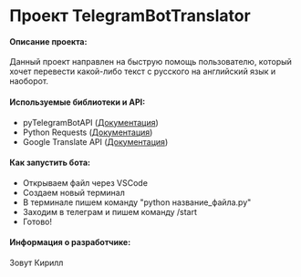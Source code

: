# **Проект TelegramBotTranslator**

#### **Описание проекта:**
  Данный проект направлен на быструю помощь пользователю,
  который хочет перевести какой-либо текст с русского на 
  английский язык и наоборот.

#### **Используемыe библиотеки и API:**
- pyTelegramBotAPI ([Документация](https://pytba.readthedocs.io/en/latest/index.html))
- Python Requests ([Документация](https://pythonru.com/biblioteki/kratkoe-rukovodstvo-po-biblioteke-python-requests))
- Google Translate API ([Документация](https://pypi.org/project/googletrans/))
 
#### **Как запустить бота:**
- Открываем файл через VSCode
- Создаем новый терминал
- В терминале пишем команду "python название_файла.py"
- Заходим в телеграм и пишем команду /start
- Готово!

#### **Информация о разработчике:**
Зовут Кирилл
